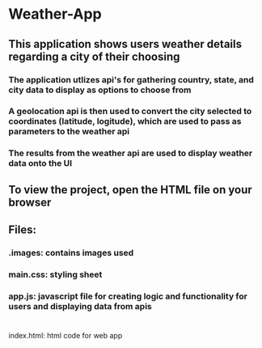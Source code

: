 # Weather-App
## This application shows users weather details regarding a city of their choosing

### The application utlizes api's for gathering country, state, and city data to display as options to choose from
### A geolocation api is then used to convert the city selected to coordinates (latitude, logitude), which are used to pass as parameters to the weather api
### The results from the weather api are used to display weather data onto the UI

## To view the project, open the HTML file on your browser

## Files: 
### .images: contains images used
### main.css: styling sheet
### app.js: javascript file for creating logic and functionality for users and displaying data from apis
# 
index.html: html code for web app


